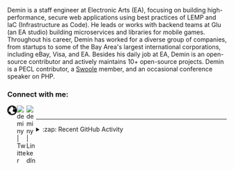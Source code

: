 Demin is a staff engineer at Electronic Arts (EA), focusing on building high-performance, secure web applications using best practices of LEMP and IaC (Infrastructure as Code). He leads or works with backend teams at Glu (an EA studio) building microservices and libraries for mobile games. Throughout his career, Demin has worked for a diverse group of companies, from startups to some of the Bay Area's largest international corporations, including eBay, Visa, and EA. Besides his daily job at EA, Demin is an open-source contributor and actively maintains 10+ open-source projects. Demin is a PECL contributor, a [Swoole](https://github.com/swoole) member, and an occasional conference speaker on PHP.

### Connect with me:

[<img align="left" alt="https://deminy.in" width="22px" src="https://raw.githubusercontent.com/iconic/open-iconic/master/svg/globe.svg" />][website]
[<img align="left" alt="deminy | Twitter" width="22px" src="https://cdn.jsdelivr.net/npm/simple-icons@v3/icons/twitter.svg" />][twitter]
[<img align="left" alt="deminy | LinkedIn" width="22px" src="https://cdn.jsdelivr.net/npm/simple-icons@v3/icons/linkedin.svg" />][linkedin]

<br />

[website]: https://deminy.in
[linkedin]: https://www.linkedin.com/in/deminy
[twitter]: https://twitter.com/deminy

---

<details>
  <summary>:zap: Recent GitHub Activity</summary>

<!--START_SECTION:activity-->
1. 🎉 Merged PR [#179](https://github.com/swoole/library/pull/179) in [swoole/library](https://github.com/swoole/library)
2. 🚀 Published release [6.0.0-rc1](https://github.com/swoole/ide-helper/releases/tag/6.0.0-rc1) in [swoole/ide-helper](https://github.com/swoole/ide-helper)
3. 🚀 Published release [5.1.6](https://github.com/swoole/ide-helper/releases/tag/5.1.6) in [swoole/ide-helper](https://github.com/swoole/ide-helper)
4. 🎉 Merged PR [#37](https://github.com/swoole/ide-helper/pull/37) in [swoole/ide-helper](https://github.com/swoole/ide-helper)
5. 🗣 Commented on [#54](https://github.com/swoole/docker-swoole/issues/54#issuecomment-2507180903) in [swoole/docker-swoole](https://github.com/swoole/docker-swoole)
<!--END_SECTION:activity-->

</details>
